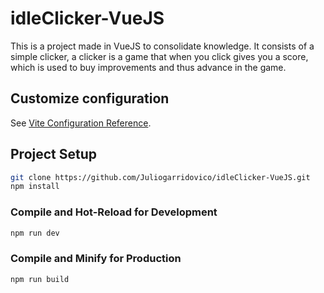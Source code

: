 # idleClicker-VueJS

This is a project made in VueJS to consolidate knowledge.
It consists of a simple clicker, a clicker is a game that when you click gives you a score, which is used to buy improvements and thus advance in the game.



## Customize configuration

See [Vite Configuration Reference](https://vitejs.dev/config/).

## Project Setup

```sh
git clone https://github.com/Juliogarridovico/idleClicker-VueJS.git
npm install
```

### Compile and Hot-Reload for Development

```sh
npm run dev
```

### Compile and Minify for Production

```sh
npm run build
```
